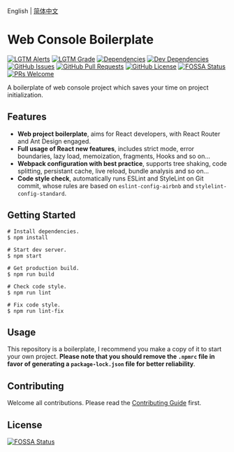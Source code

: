 English | [简体中文](./README_zh-CN.md)

# Web Console Boilerplate

[![LGTM Alerts](https://img.shields.io/lgtm/alerts/github/NicolasSchwarzer/web-console-boilerplate)](https://lgtm.com/projects/g/NicolasSchwarzer/web-console-boilerplate/alerts/) [![LGTM Grade](https://img.shields.io/lgtm/grade/javascript/github/NicolasSchwarzer/web-console-boilerplate)](https://lgtm.com/projects/g/NicolasSchwarzer/web-console-boilerplate/alerts/) [![Dependencies](https://img.shields.io/david/NicolasSchwarzer/web-console-boilerplate)](https://david-dm.org/NicolasSchwarzer/web-console-boilerplate) [![Dev Dependencies](https://img.shields.io/david/dev/NicolasSchwarzer/web-console-boilerplate)](https://david-dm.org/NicolasSchwarzer/web-console-boilerplate?type=dev) [![GitHub Issues](https://img.shields.io/github/issues/NicolasSchwarzer/web-console-boilerplate)](https://github.com/NicolasSchwarzer/web-console-boilerplate/issues) [![GitHub Pull Requests](https://img.shields.io/github/issues-pr/NicolasSchwarzer/web-console-boilerplate)](https://github.com/NicolasSchwarzer/web-console-boilerplate/pulls) [![GitHub License](https://img.shields.io/github/license/NicolasSchwarzer/web-console-boilerplate)](https://github.com/NicolasSchwarzer/web-console-boilerplate/blob/master/LICENSE) [![FOSSA Status](https://app.fossa.io/api/projects/git%2Bgithub.com%2FNicolasSchwarzer%2Fweb-console-boilerplate.svg?type=shield)](https://app.fossa.io/projects/git%2Bgithub.com%2FNicolasSchwarzer%2Fweb-console-boilerplate?ref=badge_shield) [![PRs Welcome](https://img.shields.io/badge/PRs-welcome-brightgreen.svg)](./CONTRIBUTING.md#your-first-pull-request)

A boilerplate of web console project which saves your time on project initialization.

## Features

- **Web project boilerplate**, aims for React developers, with React Router and Ant Design engaged.
- **Full usage of React new features**, includes strict mode, error boundaries, lazy load, memoization, fragments, Hooks and so on...
- **Webpack configuration with best practice**, supports tree shaking, code splitting, persistant cache, live reload, bundle analysis and so on...
- **Code style check**, automatically runs ESLint and StyleLint on Git commit, whose rules are based on `eslint-config-airbnb` and `stylelint-config-standard`.

## Getting Started

```shell
# Install dependencies.
$ npm install

# Start dev server.
$ npm start

# Get production build.
$ npm run build

# Check code style.
$ npm run lint

# Fix code style.
$ npm run lint-fix
```

## Usage

This repository is a boilerplate, I recommend you make a copy of it to start your own project. **Please note that you should remove the `.npmrc` file in favor of generating a `package-lock.json` file for better reliability**.

## Contributing

Welcome all contributions. Please read the [Contributing Guide](./CONTRIBUTING.md) first.

## License

[![FOSSA Status](https://app.fossa.io/api/projects/git%2Bgithub.com%2FNicolasSchwarzer%2Fweb-console-boilerplate.svg?type=large)](https://app.fossa.io/projects/git%2Bgithub.com%2FNicolasSchwarzer%2Fweb-console-boilerplate?ref=badge_large)
